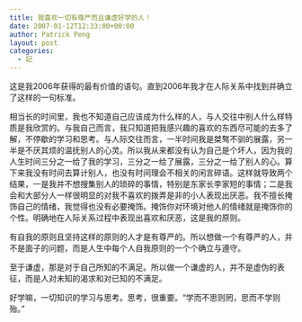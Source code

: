 ```yaml
---
title: 我喜欢一切有尊严而且谦虚好学的人！
date: 2007-01-12T12:33:00+00:00
author: Patrick Peng
layout: post
categories:
  - 記
---
```

这是我2006年获得的最有价值的语句。直到2006年我才在人际关系中找到并确立了这样的一句标准。

相当长的时间里，我也不知道自己应该成为什么样的人，与人交往中别人什么样特质是我欣赏的。与我自己而言，我只知道把我感兴趣的喜欢的东西尽可能的去多了解，不停歇的学习和思考。与人际交往而言，一半时间我是桀骜不驯的展露，另一半是不厌其烦的温抚别人的心灵。所以我从来都没有认为自己是个坏人，因为我的人生时间三分之一给了我的学习，三分之一给了展露，三分之一给了别人的心。算下来我没有时间去算计别人，也没有时间理会不相关的闲言碎语。这样就导致两个结果，一是我并不想搜集别人的琐碎的事情，特别是东家长李家短的事情；二是我会和大部分人一样很明显的对我不喜欢的拨弄是非的小人表现出厌恶。我不擅长掩饰自己的情绪，我觉得也没有必要掩饰。掩饰你对环境对他人的情绪就是掩饰你的个性。明确地在人际关系过程中表现出喜欢和厌恶，这是我的原则。

有自我的原则且坚持这样的原则的人才是有尊严的。所以想做一个有尊严的人，并不是面子的问题，而是人生中每个人自我原则的一个个确立与遵守。

至于谦虚，那是对于自己所知的不满足。所以做一个谦虚的人，并不是虚伪的表征，而是人对未知的渴求和对已知的不满足。

好学嘛，一切知识的学习与思考。思考，很重要。“学而不思则罔，思而不学则殆。”

